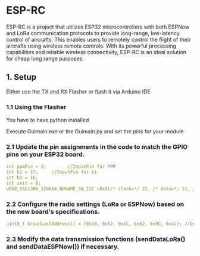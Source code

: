 # ESP-RC


ESP-RC is a project that utilizes ESP32 microcontrollers with both ESPNow and LoRa communication protocols to provide long-range, low-latency control of aircrafts. This enables users to remotely control the flight of their aircrafts using wireless remote controls. With its powerful processing capabilities and reliable wireless connectivity, ESP-RC is an ideal solution for cheap long range purposes.

## 1. Setup
Either use the TX and RX Flasher or flash it via Arduino IDE

### 1.1 Using the Flasher 
You have to have python installed 

Execute Guimain.exe or the Guimain.py and set the pins for your module


### 2.1 Update the pin assignments in the code to match the GPIO pins on your ESP32 board.
```yaml
int ppmPin = 2;        //InputPin für PPM
int b1 = 17;     //InputPin für b1
int b2 = 16;      
int zeit = 0;
U8X8_SSD1306_128X64_NONAME_SW_I2C u8x8(/* clock=*/ 22, /* data=*/ 21, /* reset=*/ U8X8_PIN_NONE);
```

### 2.2 Configure the radio settings (LoRa or ESPNow) based on the new board's specifications.
```yaml
uint8_t broadcastAddress[] = {0x10, 0x52, 0x1C, 0x62, 0x9C, 0x4C}; //Define ESP-Rx-MacAdress

```

### 2.3 Modify the data transmission functions (sendDataLoRa() and sendDataESPNow()) if necessary.
